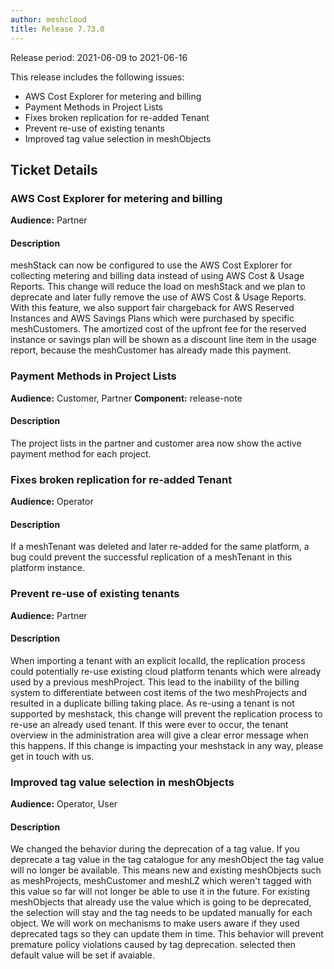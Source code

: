 ```yaml
---
author: meshcloud
title: Release 7.73.0
---
```


Release period: 2021-06-09 to 2021-06-16

This release includes the following issues:
* AWS Cost Explorer for metering and billing
* Payment Methods in Project Lists
* Fixes broken replication for re-added Tenant
* Prevent re-use of existing tenants
* Improved tag value selection in meshObjects
<!--truncate-->

## Ticket Details
### AWS Cost Explorer for metering and billing
**Audience:** Partner


#### Description
meshStack can now be configured to use the AWS Cost Explorer for collecting metering and billing data instead of using
AWS Cost & Usage Reports. This change will reduce the load on meshStack and we plan to deprecate and later fully
remove the use of AWS Cost & Usage Reports.
With this feature, we also support fair chargeback for AWS Reserved Instances and AWS Savings Plans which were purchased
by specific meshCustomers. The amortized cost of the upfront fee for the reserved instance or savings plan will be shown as
a discount line item in the usage report, because the meshCustomer has already made this payment.

### Payment Methods in Project Lists
**Audience:** Customer, Partner
**Component:** release-note


#### Description
The project lists in the partner and customer area now show the active payment method for each project.

### Fixes broken replication for re-added Tenant
**Audience:** Operator


#### Description
If a meshTenant was deleted and later re-added for the same platform, a bug could prevent
the successful replication of a meshTenant in this platform instance.

### Prevent re-use of existing tenants
**Audience:** Partner


#### Description
When importing a tenant with an explicit localId, the replication process could potentially
re-use existing cloud platform tenants which were already used by a previous meshProject.
This lead to the inability of the billing system to differentiate between cost items of
the two meshProjects and resulted in a duplicate billing taking place.
As re-using a tenant is not supported by meshstack, this change will prevent the replication
process to re-use an already used tenant. If this were ever to occur, the tenant overview in the
administration area will give a clear error message when this happens.
If this change is impacting your meshstack in any way, please get in touch with us.

### Improved tag value selection in meshObjects
**Audience:** Operator, User


#### Description
We changed the behavior during the deprecation of a tag value. If you deprecate a tag value in the tag catalogue for any meshObject the tag value will no longer be available. This means new and existing meshObjects such as meshProjects, meshCustomer and meshLZ which weren't tagged with this value so far will not longer be able to use it in the future. For existing meshObjects that already use the value which is going to be deprecated, the selection will stay and the tag needs to be updated manually for each object. We will work on mechanisms to make users aware if they used deprecated tags so they can update them in time. This behavior will prevent premature policy violations caused by tag deprecation. 
selected then default value will be set if avaiable.

